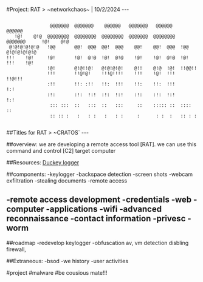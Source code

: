 
#Project: RAT
    > ~networkchaos~ | 10/2/2024
    ---

```
                                                                                         
                @@@@@@@  @@@@@@@    @@@@@@   @@@@@@@   @@@@@@    @@@@@@                  
   !@!    @!@  @@@@@@@@  @@@@@@@@  @@@@@@@@  @@@@@@@  @@@@@@@@  @@@@@@@      !@!    @!@  
 @!@!@!@!@!@   !@@       @@!  @@@  @@!  @@@    @@!    @@!  @@@  !@@        @!@!@!@!@!@   
!!!    !@!     !@!       !@!  @!@  !@!  @!@    !@!    !@!  @!@  !@!       !!!    !@!     
               !@!       @!@!!@!   @!@!@!@!    @!!    @!@  !@!  !!@@!!                   
               !!!       !!@!@!    !!!@!!!!    !!!    !@!  !!!   !!@!!!                  
               :!!       !!: :!!   !!:  !!!    !!:    !!:  !!!       !:!                 
               :!:       :!:  !:!  :!:  !:!    :!:    :!:  !:!      !:!                  
                ::: :::  ::   :::  ::   :::     ::    ::::: ::  :::: ::                  
                :: :: :   :   : :   :   : :     :      : :  :   :: : :                   
                                                                                         
```
##Titles for RAT
    > ~CRATOS`
    ---


##overview:
we are developing a remote access tool [RAT]. we can use this command and control [C2] target computer

##Resources:
[Duckey logger](https://github.com/CosmodiumCS/DucKey-Logger)

##components:
-keylogger
    -backspace detection
-screen shots
-webcam
exfiltration
    -stealing documents 
-remote access

-remote access development
-credentials 
    -web
    -computer 
    -applications
    -wifi
-advanced reconnaissance
    -contact information
-privesc
-worm
-



##roadmap
-redevelop keylogger
-obfuscation
    av, vm detection
    disbling firewall, 

         

##Extraneous:
-bsod
-we history
-user activities


#project #malware #be cousious mate!!!